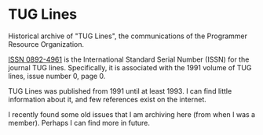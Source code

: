 # TUG Lines

Historical archive of "TUG Lines", the communications of the Programmer Resource Organization.

[ISSN 0892-4961](https://journalseeker.researchbib.com/view/issn/0892-4961) is the International Standard Serial Number (ISSN) for the journal TUG lines. Specifically, it is associated with the 1991 volume of TUG lines, issue number 0, page 0.

TUG Lines was published from 1991 until at least 1993. I can find little information about it, and few references exist on the internet.

I recently found some old issues that I am archiving here (from when I was a member). Perhaps I can find more in future.
